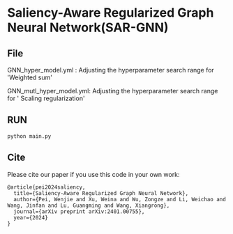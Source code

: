 # Saliency-Aware Regularized Graph Neural Network(SAR-GNN)

## File
GNN_hyper_model.yml : Adjusting the hyperparameter search range for 'Weighted sum' 

GNN_mutl_hyper_model.yml: Adjusting the hyperparameter search range for ' Scaling regularization'

## RUN
```
python main.py
```

## Cite
Please cite our paper if you use this code in your own work:
```
@article{pei2024saliency,
  title={Saliency-Aware Regularized Graph Neural Network},
  author={Pei, Wenjie and Xu, Weina and Wu, Zongze and Li, Weichao and Wang, Jinfan and Lu, Guangming and Wang, Xiangrong},
  journal={arXiv preprint arXiv:2401.00755},
  year={2024}
}
```

